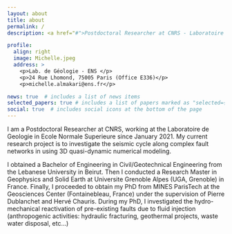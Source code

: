 ```yaml
---
layout: about
title: about
permalink: /
description: <a href="#">Postdoctoral Researcher at CNRS - Laboratoire de Geologie in Ecole Normale Superieure </a>. 

profile:
  align: right
  image: Michelle.jpeg
  address: >
    <p>Lab. de Géologie - ENS </p>
    <p>24 Rue Lhomond, 75005 Paris (Office E336)</p>
    <p>michelle.almakari@ens.fr</p>

news: true  # includes a list of news items
selected_papers: true # includes a list of papers marked as "selected={true}"
social: true  # includes social icons at the bottom of the page
---
```


I am a Postdoctoral Researcher at CNRS, working at the Laboratoire de Geologie in Ecole Normale Superieure since January 2021. My current research project is to investigate the seismic cycle along complex fault networks in using 3D quasi-dynamic numerical modeling. 

I obtained a Bachelor of Engineering in Civil/Geotechnical Engineering from the Lebanese University in Beirut. 
Then I conducted a Research Master in Geophysics and Solid Earth at Universite Grenoble Alpes (UGA, Grenoble) in France. 
Finally, I proceeded to obtain my PhD from MINES ParisTech at the Geosciences Center (Fontainebleau, France) under the supervision of Pierre Dublanchet and Hervé Chauris. During my PhD, I investigated the hydro-mechanical reactivation of pre-existing faults due to fluid injection (anthropogenic activities: hydraulic fracturing, geothermal projects, waste water disposal, etc...)

